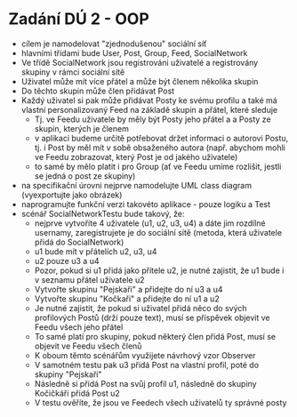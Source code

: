# Zadání DÚ 2 - OOP
* cílem je namodelovat "zjednodušenou" sociální síť
* hlavními třídami bude User, Post, Group, Feed, SocialNetwork
* Ve třídě SocialNetwork jsou registrováni uživatelé a registrovány skupiny v rámci sociální sítě
* Uživatel může mít více přátel a může být členem několika skupin
* Do těchto skupin může člen přidávat Post
* Každý uživatel si pak může přidávat Posty ke svému profilu a také má vlastní personalizovaný Feed na základě skupin a přátel, které sleduje
    * Tj. ve Feedu uživatele by měly být Posty jeho přátel a a Posty ze skupin, kterých je členem
    * v aplikaci budeme určitě potřebovat držet informaci o autorovi Postu, tj. i Post by měl mít v sobě obsaženého autora (např. abychom mohli ve Feedu zobrazovat, který Post je od jakého uživatele)
    * to samé by mělo platit i pro Group (ať ve Feedu umíme rozlišit, jestli se jedná o post ze skupiny)
* na specifikační úrovni nejprve namodelujte UML class diagram (vyexportujte jako obrázek)
* naprogramujte funkční verzi takovéto aplikace - pouze logiku a Test
* scénář SocialNetworkTestu bude takový, že:  
    * nejprve vytvoříte 4 uživatele (u1, u2, u3, u4) a dáte jim rozdílné usernamy, zaregistrujete je do sociální sítě (metoda, která uživatele přidá do SocialNetwork)
    * u1 bude mít v přátelích u2, u3, u4
    * u2 pouze u3 a u4
    * Pozor, pokud si u1 přidá jako přítele u2, je nutné zajistit, že u1 bude i v seznamu přátel uživatele u2 
    * Vytvořte skupinu "Pejskaři" a přidejte do ní u3 a u4
    * Vytvořte skupinu "Kočkaři" a přidejte do ní u1 a u2
    * Je nutné zajistit, že pokud si uživatel přidá něco do svých profilových Postů (drží pouze text), musí se příspěvek objevit ve Feedu všech jeho přátel
    * To samé platí pro skupiny, pokud některý člen přidá Post, musí se objevit ve Feedu všech členů
    * K oboum těmto scénářům využijete návrhový vzor Observer
    * V samotném testu pak u3 přidá Post na vlastní profil, poté do skupiny "Pejskaři"
    * Následně si přidá Post na svůj profil u1, následně do skupiny Kočičkáři přidá Post u2
    * V testu ověříte, že jsou ve Feedech všech uživatelů ty správné posty
